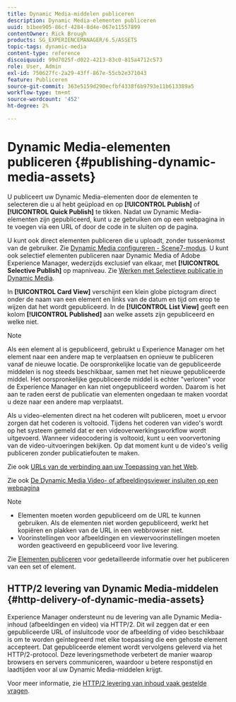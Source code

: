 ```yaml
---
title: Dynamic Media-middelen publiceren
description: Dynamic Media-elementen publiceren
uuid: b1bee905-86cf-4284-8d4e-067e11557899
contentOwner: Rick Brough
products: SG_EXPERIENCEMANAGER/6.5/ASSETS
topic-tags: dynamic-media
content-type: reference
discoiquuid: 99d7025f-d022-4213-83c0-815a4712c573
role: User, Admin
exl-id: 750627fc-2a29-43ff-867e-55cb2e371043
feature: Publiceren
source-git-commit: 363e5159d290ecfbf4338f6b9793e11b613389a5
workflow-type: tm+mt
source-wordcount: '452'
ht-degree: 2%

---
```


# Dynamic Media-elementen publiceren {#publishing-dynamic-media-assets}

U publiceert uw Dynamic Media-elementen door de elementen te selecteren die u al hebt geüpload en op **[!UICONTROL Publish]** of **[!UICONTROL Quick Publish]** te tikken. Nadat uw Dynamic Media-elementen zijn gepubliceerd, kunt u ze gebruiken om op een webpagina in te voegen via een URL of door de code in te sluiten op de pagina.

U kunt ook direct elementen publiceren die u uploadt, zonder tussenkomst van de gebruiker. Zie [Dynamic Media configureren - Scene7-modus](config-dms7.md).
U kunt ook selectief elementen publiceren naar Dynamic Media of Adobe Experience Manager, wederzijds exclusief van elkaar, met **[!UICONTROL Selective Publish]** op mapniveau. Zie [Werken met Selectieve publicatie in Dynamic Media](/help/assets/selective-publishing.md).

In **[!UICONTROL Card View]** verschijnt een klein globe pictogram direct onder de naam van een element en links van de datum en tijd om erop te wijzen dat het wordt gepubliceerd. In de **[!UICONTROL List View]** geeft een kolom **[!UICONTROL Published]** aan welke assets zijn gepubliceerd en welke niet.

>[!NOTE]
>
>Als een element al is gepubliceerd, gebruikt u Experience Manager om het element naar een andere map te verplaatsen en opnieuw te publiceren vanaf de nieuwe locatie. De oorspronkelijke locatie van de gepubliceerde middelen is nog steeds beschikbaar, samen met het nieuwe gepubliceerde middel. Het oorspronkelijke gepubliceerde middel is echter &quot;verloren&quot; voor de Experience Manager en kan niet ongepubliceerd worden. Daarom is het aan te raden eerst de publicatie van elementen ongedaan te maken voordat u deze naar een andere map verplaatst.

Als u video-elementen direct na het coderen wilt publiceren, moet u ervoor zorgen dat het coderen is voltooid. Tijdens het coderen van video&#39;s wordt op het systeem gemeld dat er een videoverwerkingsworkflow wordt uitgevoerd. Wanneer videocodering is voltooid, kunt u een voorvertoning van de video-uitvoeringen bekijken. Op dat moment kunt u de video&#39;s veilig publiceren zonder publicatiefouten te maken.

Zie ook [URLs van de verbinding aan uw Toepassing van het Web](linking-urls-to-yourwebapplication.md).

Zie ook [De Dynamic Media Video- of afbeeldingsviewer insluiten op een webpagina](embed-code.md)

>[!NOTE]
>
>* Elementen moeten worden gepubliceerd om de URL te kunnen gebruiken. Als de elementen niet worden gepubliceerd, werkt het kopiëren en plakken van de URL in een webbrowser niet.
>* Voorinstellingen voor afbeeldingen en viewervoorinstellingen moeten worden geactiveerd en gepubliceerd voor live levering.

>



Zie [Elementen publiceren](manage-assets.md) voor gedetailleerde informatie over het publiceren van een set of element.

## HTTP/2 levering van Dynamic Media-middelen {#http-delivery-of-dynamic-media-assets}

Experience Manager ondersteunt nu de levering van alle Dynamic Media-inhoud (afbeeldingen en video) via HTTP/2. Dit wil zeggen dat er een gepubliceerde URL of insluitcode voor de afbeelding of video beschikbaar is om te worden geïntegreerd met elke toepassing die een gehoste element accepteert. Dat gepubliceerde element wordt vervolgens geleverd via het HTTP/2-protocol. Deze leveringsmethode verbetert de manier waarop browsers en servers communiceren, waardoor u betere responstijd en laadtijden voor al uw Dynamic Media-middelen krijgt.

Voor meer informatie, zie [HTTP/2 levering van inhoud vaak gestelde vragen](/help/sites-administering/scene7-http2faq.md).

